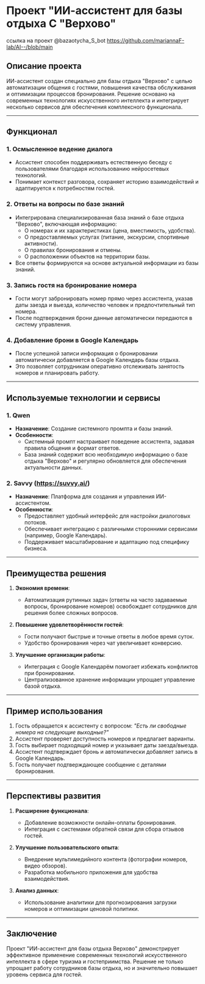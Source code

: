 # Проект "ИИ-ассистент для базы отдыха С "Верхово"
ссылка на проект @bazaotycha_S_bot
https://github.com/mariannaF-lab/AI--/blob/main
## Описание проекта

ИИ-ассистент создан специально для базы отдыха "Верхово" с целью автоматизации общения с гостями, повышения качества обслуживания и оптимизации процессов бронирования. Решение основано на современных технологиях искусственного интеллекта и интегрирует несколько сервисов для обеспечения комплексного функционала.

---

## Функционал

### 1. **Осмысленное ведение диалога**
   - Ассистент способен поддерживать естественную беседу с пользователями благодаря использованию нейросетевых технологий.
   - Понимает контекст разговора, сохраняет историю взаимодействий и адаптируется к потребностям гостей.

### 2. **Ответы на вопросы по базе знаний**
   - Интегрирована специализированная база знаний о базе отдыха "Верхово", включающая информацию:
     - О номерах и их характеристиках (цена, вместимость, удобства).
     - О предоставляемых услугах (питание, экскурсии, спортивные активности).
     - О правилах бронирования и отмены.
     - О расположении объектов на территории базы.
   - Все ответы формируются на основе актуальной информации из базы знаний.

### 3. **Запись гостя на бронирование номера**
   - Гости могут забронировать номер прямо через ассистента, указав даты заезда и выезда, количество человек и предпочтительный тип номера.
   - После подтверждения брони данные автоматически передаются в систему управления.

### 4. **Добавление брони в Google Календарь**
   - После успешной записи информация о бронировании автоматически добавляется в Google Календарь базы отдыха.
   - Это позволяет сотрудникам оперативно отслеживать занятость номеров и планировать работу.

---

## Используемые технологии и сервисы

### 1. **Qwen**
   - **Назначение**: Создание системного промпта и базы знаний.
   - **Особенности**:
     - Системный промпт настраивает поведение ассистента, задавая правила общения и формат ответов.
     - База знаний содержит всю необходимую информацию о базе отдыха "Верхово" и регулярно обновляется для обеспечения актуальности данных.

### 2. **Savvy (https://suvvy.ai/)**
   - **Назначение**: Платформа для создания и управления ИИ-ассистентом.
   - **Особенности**:
     - Предоставляет удобный интерфейс для настройки диалоговых потоков.
     - Обеспечивает интеграцию с различными сторонними сервисами (например, Google Календарь).
     - Поддерживает масштабирование и адаптацию под специфику бизнеса.

---

## Преимущества решения

1. **Экономия времени**:
   - Автоматизация рутинных задач (ответы на часто задаваемые вопросы, бронирование номеров) освобождает сотрудников для решения более сложных вопросов.

2. **Повышение удовлетворённости гостей**:
   - Гости получают быстрые и точные ответы в любое время суток.
   - Удобство бронирования через чат увеличивает конверсию.

3. **Улучшение организации работы**:
   - Интеграция с Google Календарём помогает избежать конфликтов при бронировании.
   - Централизованное хранение информации упрощает управление базой отдыха.

---

## Пример использования

1. Гость обращается к ассистенту с вопросом: *"Есть ли свободные номера на следующие выходные?"*
2. Ассистент проверяет доступность номеров и предлагает варианты.
3. Гость выбирает подходящий номер и указывает даты заезда/выезда.
4. Ассистент подтверждает бронь и автоматически добавляет запись в Google Календарь.
5. Гость получает подтверждающее сообщение с деталями бронирования.

---

## Перспективы развития

1. **Расширение функционала**:
   - Добавление возможности онлайн-оплаты бронирования.
   - Интеграция с системами обратной связи для сбора отзывов гостей.

2. **Улучшение пользовательского опыта**:
   - Внедрение мультимедийного контента (фотографии номеров, видео обзоров).
   - Разработка мобильного приложения для удобства взаимодействия.

3. **Анализ данных**:
   - Использование аналитики для прогнозирования загрузки номеров и оптимизации ценовой политики.

---

## Заключение

Проект "ИИ-ассистент для базы отдыха Верхово" демонстрирует эффективное применение современных технологий искусственного интеллекта в сфере туризма и гостеприимства. Решение не только упрощает работу сотрудников базы отдыха, но и значительно повышает уровень сервиса для гостей.
